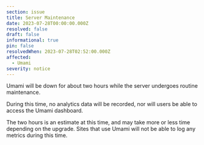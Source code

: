 ```yaml
---
section: issue
title: Server Maintenance
date: 2023-07-28T00:00:00.000Z
resolved: false
draft: false
informational: true
pin: false
resolvedWhen: 2023-07-28T02:52:00.000Z
affected:
  - Umami
severity: notice
---
```

Umami will be down for about two hours while the server undergoes routine maintenance. 

During this time, no analytics data will be recorded, nor will users be able to access the Umami dashboard.

The two hours is an estimate at this time, and may take more or less time depending on the upgrade. Sites that use Umami will not be able to log any metrics during this time.